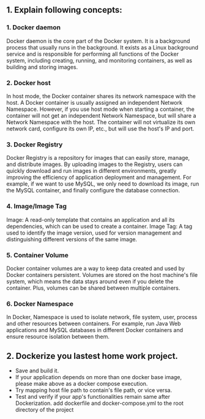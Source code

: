 ## 1.  Explain following concepts:
### 1.  Docker daemon
Docker daemon is the core part of the Docker system. It is a background process that usually runs in the background. It exists as a Linux background service and 
is responsible for performing all functions of the Docker system, including creating, running, and monitoring containers, as well as building and storing images.
### 2.  Docker host
In host mode, the Docker container shares its network namespace with the host. A Docker container is usually assigned an independent Network Namespace. However, if you use host mode when starting a container, the container will not get an independent Network Namespace, but will share a Network Namespace with the host.
The container will not virtualize its own network card, configure its own IP, etc., but will use the host's IP and port.
### 3.  Docker Registry
Docker Registry is a repository for images that can easily store, manage, and distribute images. By uploading images to the Registry, users can quickly download and run images in different environments, greatly improving the efficiency of application deployment and management.
For example, if we want to use MySQL, we only need to download its image, run the MySQL container, and finally configure the database connection.
### 4.  Image/Image Tag
Image: A read-only template that contains an application and all its dependencies, which can be used to create a container.
Image Tag: A tag used to identify the image version, used for version management and distinguishing different versions of the same image.
### 5.  Container Volume
Docker container volumes are a way to keep data created and used by Docker containers persistent. Volumes are stored on the host machine's file system, which means the data stays around even if you delete the container. 
Plus, volumes can be shared between multiple containers.
### 6.  Docker Namespace
In Docker, Namespace is used to isolate network, file system, user, process and other resources between containers.
For example, run Java Web applications and MySQL databases in different Docker containers and ensure resource isolation between them.
## 2.  Dockerize you lastest home work project.
  - Save and build it.
  - If your application depends on more than one docker base image, please make above as a docker compose execution.
  - Try mapping host file path to contain's file path, or vice versa.
  - Test and verify if your app's functionalities remain same after Dockerization.
  add dockerfile and docker-compose.yml  to the  root directory of the project